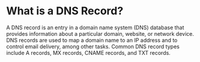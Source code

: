 # What is a DNS Record?

A DNS record is an entry in a domain name system (DNS) database that provides information about a particular domain, website, or network device. DNS records are used to map a domain name to an IP address and to control email delivery, among other tasks. Common DNS record types include A records, MX records, CNAME records, and TXT records.

